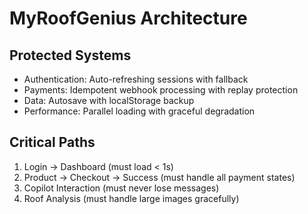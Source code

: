 # MyRoofGenius Architecture

## Protected Systems
- Authentication: Auto-refreshing sessions with fallback
- Payments: Idempotent webhook processing with replay protection  
- Data: Autosave with localStorage backup
- Performance: Parallel loading with graceful degradation

## Critical Paths
1. Login → Dashboard (must load < 1s)
2. Product → Checkout → Success (must handle all payment states)
3. Copilot Interaction (must never lose messages)
4. Roof Analysis (must handle large images gracefully)
